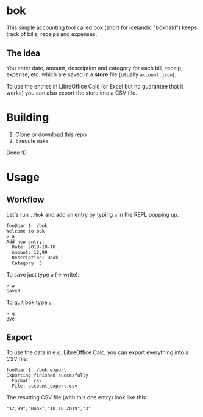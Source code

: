 # bok
This simple accounting tool called bok (short for icelandic "bókhald") keeps track of bills, receips and expenses.

## The idea
You enter date, amount, description and category for each bill, receip, expense, etc. which are saved in a **store** file (usually `account.json`).

To use the entries in LibreOffice Calc (or Excel but no guarantee that it works) you can also export the store into a CSV file.

# Building
1. Clone or download this repo
2. Execute `make`

Done :D

# Usage

## Workflow
Let's run `./bok` and add an entry by typing `a` in the REPL popping up.

```
foo@bar $ ./bok
Welcome to bok
> a
Add new entry:
  Date: 2019-10-18
  Amount: 12,99
  Description: Book
  Category: 3
```

To save just type `w` (→ write).

```
> w
Saved
```

To quit bok type `q`.

```
> q
Bye
```

## Export
To use the data in e.g. LibreOffice Calc, you can export everything into a CSV file:
```
foo@bar $ ./bok export
Exporting finished succesfully
  Format: csv
  File: account_export.csv
```
The resulting CSV file (with this one entry) look like this:
```
"12,99","Book","18.10.2019","3"
```
